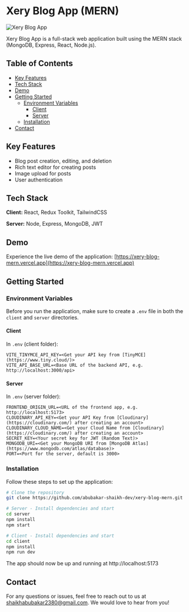 # Xery Blog App (MERN)

![Xery Blog App](https://github.com/abubakar-shaikh-dev/xery-blog-mern/assets/64248752/a4171c93-0e33-423c-997f-2accf7b559d0)

Xery Blog App is a full-stack web application built using the MERN stack (MongoDB, Express, React, Node.js).

## Table of Contents

- [Key Features](#key-features)
- [Tech Stack](#tech-stack)
- [Demo](#demo)
- [Getting Started](#getting-started)
  - [Environment Variables](#environment-variables)
    - [Client](#client)
    - [Server](#server)
  - [Installation](#installation)
- [Contact](#contact)

## Key Features

- Blog post creation, editing, and deletion
- Rich text editor for creating posts
- Image upload for posts
- User authentication

## Tech Stack

**Client:** React, Redux Toolkit, TailwindCSS

**Server:** Node, Express, MongoDB, JWT

## Demo

Experience the live demo of the application: [https://xery-blog-mern.vercel.app](https://xery-blog-mern.vercel.app)

## Getting Started

### Environment Variables

Before you run the application, make sure to create a `.env` file in both the `client` and `server` directories.

#### Client

In `.env` (client folder):

```
VITE_TINYMCE_API_KEY=<Get your API key from [TinyMCE](https://www.tiny.cloud/)>
VITE_API_BASE_URL=<Base URL of the backend API, e.g. http://localhost:3000/api>
```

#### Server

In `.env` (server folder):

```
FRONTEND_ORIGIN_URL=<URL of the frontend app, e.g. http://localhost:5173>
CLOUDINARY_API_KEY=<Get your API Key from [Cloudinary](https://cloudinary.com/) after creating an account>
CLOUDINARY_CLOUD_NAME=<Get your Cloud Name from [Cloudinary](https://cloudinary.com/) after creating an account>
SECRET_KEY=<Your secret key for JWT (Random Text)>
MONGODB_URI=<Get your MongoDB URI from [MongoDB Atlas](https://www.mongodb.com/atlas/database)>
PORT=<Port for the server, default is 3000>
```

### Installation

Follow these steps to set up the application:

```bash
# Clone the repository
git clone https://github.com/abubakar-shaikh-dev/xery-blog-mern.git

# Server - Install dependencies and start
cd server
npm install
npm start

# Client - Install dependencies and start
cd client
npm install
npm run dev
```

The app should now be up and running at http://localhost:5173

## Contact

For any questions or issues, feel free to reach out to us at shaikhabubakar2380@gmail.com. We would love to hear from you!

